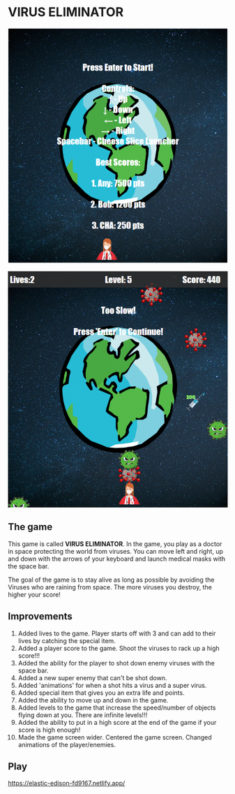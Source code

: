# **VIRUS ELIMINATOR**

<p align="center"><img src="./images/screenshot1.PNG"></p>
<p align="center"><img src="./images/screenshot2.PNG"></p>

## The game

This game is called **VIRUS ELIMINATOR**. In the game, you play as a doctor in space protecting the world from viruses. You can move left and right, up and down with the arrows of your keyboard and launch medical masks with the space bar.

The goal of the game is to stay alive as long as possible by avoiding the Viruses who are raining from space. The more viruses you destroy, the higher your score!

## Improvements

1. Added lives to the game. Player starts off with 3 and can add to their lives by catching the special item.
2. Added a player score to the game. Shoot the viruses to rack up a high score!!!
3. Added the ability for the player to shot down enemy viruses with the space bar.
4. Added a new super enemy that can't be shot down.
5. Added 'animations' for when a shot hits a virus and a super virus.
6. Added special item that gives you an extra life and points.
7. Added the ability to move up and down in the game.
8. Added levels to the game that increase the speed/number of objects flying down at you. There are infinite levels!!!
9. Added the ability to put in a high score at the end of the game if your score is high enough!
10. Made the game screen wider. Centered the game screen. Changed animations of the player/enemies.

## Play

https://elastic-edison-fd9167.netlify.app/

